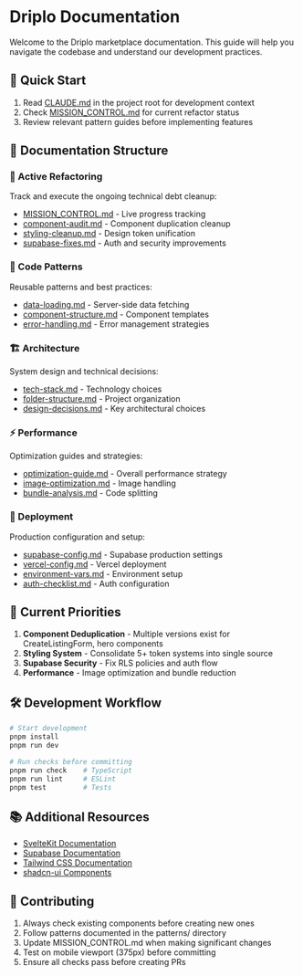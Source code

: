 # Driplo Documentation

Welcome to the Driplo marketplace documentation. This guide will help you navigate the codebase and understand our development practices.

## 🚀 Quick Start
1. Read [CLAUDE.md](../CLAUDE.md) in the project root for development context
2. Check [MISSION_CONTROL.md](refactor/MISSION_CONTROL.md) for current refactor status
3. Review relevant pattern guides before implementing features

## 📁 Documentation Structure

### 🔧 Active Refactoring
Track and execute the ongoing technical debt cleanup:
- [MISSION_CONTROL.md](refactor/MISSION_CONTROL.md) - Live progress tracking
- [component-audit.md](refactor/component-audit.md) - Component duplication cleanup
- [styling-cleanup.md](refactor/styling-cleanup.md) - Design token unification
- [supabase-fixes.md](refactor/supabase-fixes.md) - Auth and security improvements

### 📝 Code Patterns
Reusable patterns and best practices:
- [data-loading.md](patterns/data-loading.md) - Server-side data fetching
- [component-structure.md](patterns/component-structure.md) - Component templates
- [error-handling.md](patterns/error-handling.md) - Error management strategies

### 🏗️ Architecture
System design and technical decisions:
- [tech-stack.md](architecture/tech-stack.md) - Technology choices
- [folder-structure.md](architecture/folder-structure.md) - Project organization
- [design-decisions.md](architecture/design-decisions.md) - Key architectural choices

### ⚡ Performance
Optimization guides and strategies:
- [optimization-guide.md](performance/optimization-guide.md) - Overall performance strategy
- [image-optimization.md](performance/image-optimization.md) - Image handling
- [bundle-analysis.md](performance/bundle-analysis.md) - Code splitting

### 🚀 Deployment
Production configuration and setup:
- [supabase-config.md](deployment/supabase-config.md) - Supabase production settings
- [vercel-config.md](deployment/vercel-config.md) - Vercel deployment
- [environment-vars.md](deployment/environment-vars.md) - Environment setup
- [auth-checklist.md](deployment/auth-checklist.md) - Auth configuration

## 🎯 Current Priorities
1. **Component Deduplication** - Multiple versions exist for CreateListingForm, hero components
2. **Styling System** - Consolidate 5+ token systems into single source
3. **Supabase Security** - Fix RLS policies and auth flow
4. **Performance** - Image optimization and bundle reduction

## 🛠️ Development Workflow
```bash
# Start development
pnpm install
pnpm run dev

# Run checks before committing
pnpm run check    # TypeScript
pnpm run lint     # ESLint
pnpm test         # Tests
```

## 📚 Additional Resources
- [SvelteKit Documentation](https://kit.svelte.dev/docs)
- [Supabase Documentation](https://supabase.com/docs)
- [Tailwind CSS Documentation](https://tailwindcss.com/docs)
- [shadcn-ui Components](https://www.shadcn-svelte.com/)

## 🤝 Contributing
1. Always check existing components before creating new ones
2. Follow patterns documented in the patterns/ directory
3. Update MISSION_CONTROL.md when making significant changes
4. Test on mobile viewport (375px) before committing
5. Ensure all checks pass before creating PRs
